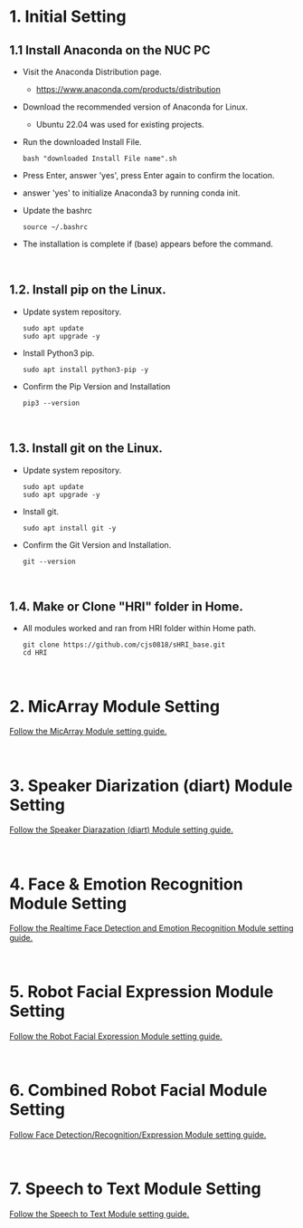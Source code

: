 # 1. Initial Setting

## 1.1 Install Anaconda on the NUC PC

* Visit the Anaconda Distribution page.
  * https://www.anaconda.com/products/distribution


* Download the recommended version of Anaconda for Linux.
  * Ubuntu 22.04 was used for existing projects.


* Run the downloaded Install File.
  ```
  bash "downloaded Install File name".sh
  ```

* Press Enter, answer 'yes', press Enter again to confirm the location.

* answer 'yes' to initialize Anaconda3 by running conda init.

* Update the bashrc
  ```
  source ~/.bashrc
  ```

* The installation is complete if (base) appears before the command.    
</br>

## 1.2. Install pip on the Linux.

* Update system repository.
  ```
  sudo apt update
  sudo apt upgrade -y
  ```

* Install Python3 pip.
  ```
  sudo apt install python3-pip -y
  ```

* Confirm the Pip Version and Installation
  ```
  pip3 --version
  ```
</br>

## 1.3. Install git on the Linux.

* Update system repository.
  ```
  sudo apt update
  sudo apt upgrade -y
  ```

* Install git.
  ```
  sudo apt install git -y
  ```

* Confirm the Git Version and Installation.
  ```
  git --version
  ```
</br>

## 1.4. Make or Clone "HRI" folder in Home.

* All modules worked and ran from HRI folder within Home path.
  ```
  git clone https://github.com/cjs0818/sHRI_base.git
  cd HRI
  ```

</br>

# 2. MicArray Module Setting

[Follow the MicArray Module setting guide.](https://github.com/cjs0818/sHRI_base/tree/main/MicArray)

</br>

# 3. Speaker Diarization (diart) Module Setting

[Follow the Speaker Diarazation (diart) Module setting guide.](https://github.com/cjs0818/sHRI_base/tree/main/diart)

</br>

# 4. Face & Emotion Recognition Module Setting

[Follow the Realtime Face Detection and Emotion Recognition Module setting guide.](https://github.com/Wcjs0818/sHRI_base/tree/main/FaceDetEmo)

</br>

# 5. Robot Facial Expression Module Setting

[Follow the Robot Facial Expression Module setting guide.](https://github.com/cjs0818/sHRI_base/tree/main/FacialExpression)

</br>

# 6. Combined Robot Facial Module Setting

[Follow Face Detection/Recognition/Expression Module setting guide.](https://github.com/cjs0818/sHRI_base/tree/main/FacialDetExp)

</br>

# 7. Speech to Text Module Setting

[Follow the Speech to Text Module setting guide.](https://github.com/cjs0818/sHRI_base/tree/main/STT)

</br>

